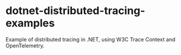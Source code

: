 # dotnet-distributed-tracing-examples
Example of distributed tracing in .NET, using W3C Trace Context and OpenTelemetry.
